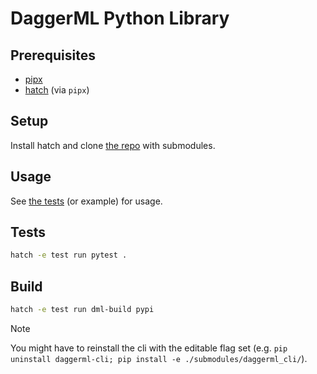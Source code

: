 # DaggerML Python Library

## Prerequisites

- [pipx](https://pypa.github.io/pipx/installation/)
- [hatch](https://hatch.pypa.io/latest/install/#pipx) (via `pipx`)

## Setup

Install hatch and clone [the repo][1] with submodules.

## Usage

See [the tests][2] (or example) for usage.

## Tests

```bash
hatch -e test run pytest .
```

## Build

```bash
hatch -e test run dml-build pypi
```

> [!NOTE]
> You might have to reinstall the cli with the editable flag set (e.g. `pip uninstall daggerml-cli; pip install -e ./submodules/daggerml_cli/`).

[1]: https://github.com/daggerml/python-lib/
[2]: https://github.com/daggerml/python-lib/tests/

